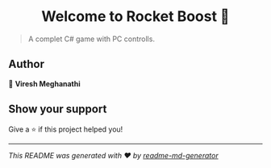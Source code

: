 <h1 align="center">Welcome to Rocket Boost 👋</h1>
<p>
</p>

> A complet C# game with PC controlls.

## Author

👤 **Viresh Meghanathi**


## Show your support

Give a ⭐️ if this project helped you!

***
_This README was generated with ❤️ by [readme-md-generator](https://github.com/kefranabg/readme-md-generator)_